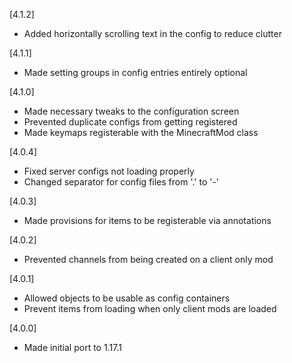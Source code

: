 [4.1.2]
- Added horizontally scrolling text in the config to reduce clutter

[4.1.1]
- Made setting groups in config entries entirely optional

[4.1.0]
- Made necessary tweaks to the configuration screen
- Prevented duplicate configs from getting registered
- Made keymaps registerable with the MinecraftMod class

[4.0.4]
- Fixed server configs not loading properly
- Changed separator for config files from '.' to '-'

[4.0.3]
- Made provisions for items to be registerable via annotations

[4.0.2]
- Prevented channels from being created on a client only mod

[4.0.1]
- Allowed objects to be usable as config containers
- Prevent items from loading when only client mods are loaded

[4.0.0]
- Made initial port to 1.17.1